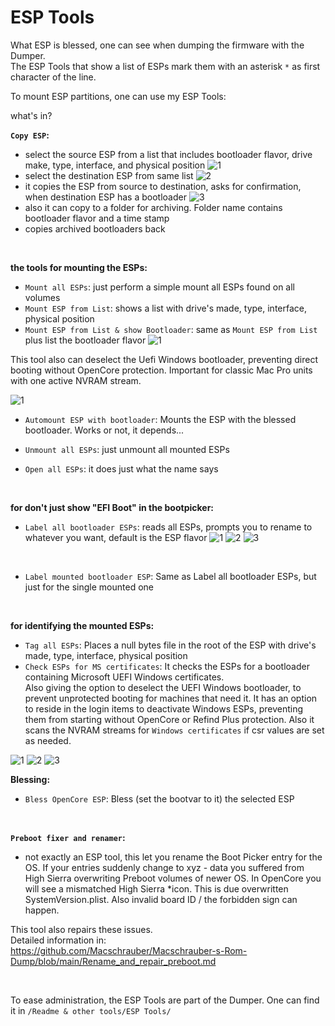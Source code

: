 # ESP Tools

What ESP is blessed, one can see when dumping the firmware with the Dumper.  
The ESP Tools that show a list of ESPs mark them with an asterisk `*` as first character of the line.



To mount ESP partitions, one can use my ESP Tools:
  
what's in?


**`Copy ESP`:**
- select the source ESP from a list that includes bootloader flavor, drive make, type, interface, and physical position
![1](https://github.com/Macschrauber/Macschrauber-s-Rom-Dump/blob/main/assets/img_ESP_tools/1%20select%20source%20ESP.png)
- select the destination ESP from same list
![2](https://github.com/Macschrauber/Macschrauber-s-Rom-Dump/blob/main/assets/img_ESP_tools/2%20select%20destination%20ESP.png)
- it copies the ESP from source to destination, asks for confirmation, when destination ESP has a bootloader
![3](https://github.com/Macschrauber/Macschrauber-s-Rom-Dump/blob/main/assets/img_ESP_tools/3%20confirm%20to%20delete%20destination%20ESP.png)
- also it can copy to a folder for archiving. Folder name contains bootloader flavor and a time stamp
- copies archived bootloaders back

<br>

**the tools for mounting the ESPs:**
- ```Mount all ESPs```: just perform a simple mount all ESPs found on all volumes
- ```Mount ESP from List```: shows a list with drive's made, type, interface, physical position
- ```Mount ESP from List & show Bootloader```: same as ```Mount ESP from List``` plus list the bootloader flavor
![1](https://github.com/Macschrauber/Macschrauber-s-Rom-Dump/blob/main/assets/img_ESP_tools/Mount%20ESP%20from%20list%20(Readme%20&%20other%20tools%20-%20ESP%20tools).png)  

This tool also can deselect the Uefi Windows bootloader, preventing direct booting without OpenCore protection. Important for
classic Mac Pro units with one active NVRAM stream.  

![1](https://github.com/Macschrauber/Macschrauber-s-Rom-Dump/blob/main/assets/img_ESP_tools/ask%20for%20deactivate%20Windows%20ESP.png)
<br>

- ```Automount ESP with bootloader```: Mounts the ESP with the blessed bootloader. Works or not, it depends...

- ```Unmount all ESPs```: just unmount all mounted ESPs

- ```Open all ESPs```: it does just what the name says

<br>

**for don't just show "EFI Boot" in the bootpicker:**
- ```Label all bootloader ESPs```: reads all ESPs, prompts you to rename to whatever you want, default is the ESP flavor
![1](https://github.com/Macschrauber/Macschrauber-s-Rom-Dump/blob/main/assets/img_ESP_tools/ask%20to%20change%20rp.png)
![2](https://github.com/Macschrauber/Macschrauber-s-Rom-Dump/blob/main/assets/img_ESP_tools/changed%20rp.png)
![3](https://github.com/Macschrauber/Macschrauber-s-Rom-Dump/blob/main/assets/img_ESP_tools/labels%20in%20bootpicker.jpg)
<br>

- ```Label mounted bootloader ESP```: Same as Label all bootloader ESPs, but just for the single mounted one


<br>

**for identifying the mounted ESPs:**
- ```Tag all ESPs```: Places a null bytes file in the root of the ESP with drive's made, type, interface, physical position
- ```Check ESPs for MS certificates```: It checks the ESPs for a bootloader containing Microsoft UEFI Windows certificates.  
  Also giving the option to deselect the UEFI Windows bootloader, to prevent unprotected booting for machines that need it. 
It has an option to reside in the login items to deactivate Windows ESPs, preventing them from starting without OpenCore or Refind Plus protection.
Also it scans the NVRAM streams for `Windows certificates` if csr values are set as needed.


![1](https://github.com/Macschrauber/Macschrauber-s-Rom-Dump/blob/main/assets/img_ESP_tools/Check%20ESPs%20for%20MS%20certificates/3%20added.png)
![2](https://github.com/Macschrauber/Macschrauber-s-Rom-Dump/blob/main/assets/img_ESP_tools/Check%20ESPs%20for%20MS%20certificates/setup.png)
![3](https://github.com/Macschrauber/Macschrauber-s-Rom-Dump/blob/main/assets/img_ESP_tools/Check%20ESPs%20for%20MS%20certificates/deactivate%20Windows%20ESP%20dialog.png)


**Blessing:**
- ```Bless OpenCore ESP```: Bless (set the bootvar to it) the selected ESP
 
<br>

**```Preboot fixer and renamer```:**
- not exactly an ESP tool, this let you rename the Boot Picker entry for the OS. If your entries suddenly change to xyz - data you suffered from High Sierra overwriting Preboot volumes of newer OS.
In OpenCore you will see a mismatched High Sierra *icon. This is due overwritten SystemVersion.plist. Also invalid board ID / the forbidden sign can happen.

This tool also repairs these issues.<br>
Detailed information in:<br>
https://github.com/Macschrauber/Macschrauber-s-Rom-Dump/blob/main/Rename_and_repair_preboot.md

<br>


To ease administration, the ESP Tools are part of the Dumper.
One can find it in ```/Readme & other tools/ESP Tools/```
